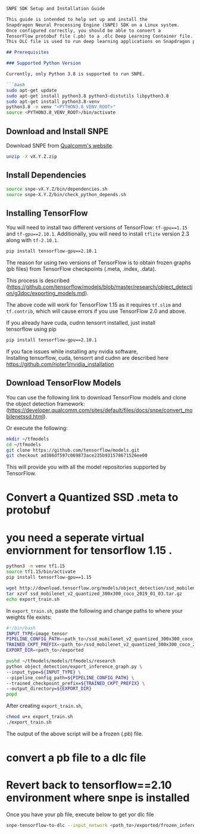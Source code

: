 


```markdown
SNPE SDK Setup and Installation Guide

This guide is intended to help set up and install the 
Snapdragon Neural Processing Engine (SNPE) SDK on a Linux system. 
Once configured correctly, you should be able to convert a 
TensorFlow protobuf file (.pb) to a .dlc Deep Learning Container file.  
This DLC file is used to run deep learning applications on Snapdragon processors.

## Prerequisites

### Supported Python Version

Currently, only Python 3.8 is supported to run SNPE.

```bash
sudo apt-get update
sudo apt-get install python3.8 python3-distutils libpython3.8
sudo apt-get install python3.8-venv
python3.8 -m venv "<PYTHON3.8_VENV_ROOT>"
source <PYTHON3.8_VENV_ROOT>/bin/activate
```

## Download and Install SNPE

Download SNPE from [Qualcomm's website](https://www.qualcomm.com/developer/software/neural-processing-sdk-for-ai).

```bash
unzip -X vX.Y.Z.zip
```

## Install Dependencies

```bash
source snpe-vX.Y.Z/bin/dependencies.sh
source snpe-X.Y.Z/bin/check_python_depends.sh
```

## Installing TensorFlow

You will need to install two different versions of TensorFlow: `tf-gpu==1.15` and `tf-gpu==2.10.1`. 
Additionally, you will need to install `tflite` version 2.3 along 
with `tf-2.10.1`.
```bash
pip install tensorflow-gpu==2.10.1 
```
The reason for using two versions of TensorFlow is to obtain frozen
graphs (pb files) from TensorFlow checkpoints (.meta, .index, .data). 

This process is described 
(https://github.com/tensorflow/models/blob/master/research/object_detection/g3doc/exporting_models.md).

The above code will work for TensorFlow 1.15 as it requires `tf.slim` and `tf.contrib`, which will cause errors if you use TensorFlow 2.0 and above.

If you already have cuda, cudnn tensorrt  installed, just install  
tensorflow using pip    
```bash
pip install tensorflow-gpu==2.10.1
```
If you face issues while installing any nvidia software,  
Installing tensorflow, cuda, tensorrt and cudnn are described here
https://github.com/rioter1/nvidia_installation  


## Download TensorFlow Models

You can use the following link to download TensorFlow models and 
clone the object detection framework: 
(https://developer.qualcomm.com/sites/default/files/docs/snpe/convert_mobilenetssd.html).

Or execute the following:

```bash
mkdir ~/tfmodels
cd ~/tfmodels
git clone https://github.com/tensorflow/models.git
git checkout ad386df597c069873ace235b931578671526ee00
```

This will provide you with all the model repositories supported by TensorFlow.

# Convert a Quantized SSD .meta to protobuf
# you need a seperate virtual enviornment for tensorflow 1.15 .  
```bash
python3 -m venv tf1.15
source tf1.15/bin/activate
pip install tensorflow-gpu==1.15 
```

```bash
wget http://download.tensorflow.org/models/object_detection/ssd_mobilenet_v2_quantized_300x300_coco_2019_01_03.tar.gz
tar xzvf ssd_mobilenet_v2_quantized_300x300_coco_2019_01_03.tar.gz
echo export_train.sh
```

In `export_train.sh`, paste the following and change paths to where your weights file exists:

```bash
#!/bin/bash
INPUT_TYPE=image_tensor
PIPELINE_CONFIG_PATH=<path_to>/ssd_mobilenet_v2_quantized_300x300_coco_2019_01_03/pipeline.config
TRAINED_CKPT_PREFIX=<path_to>/ssd_mobilenet_v2_quantized_300x300_coco_2019_01_03/model.ckpt
EXPORT_DIR=<path_to>/exported

pushd ~/tfmodels/models/tfmodels/research
python object_detection/export_inference_graph.py \
--input_type=${INPUT_TYPE} \
--pipeline_config_path=${PIPELINE_CONFIG_PATH} \
--trained_checkpoint_prefix=${TRAINED_CKPT_PREFIX} \
--output_directory=${EXPORT_DIR}
popd
```

After creating `export_train.sh`, 

```bash
chmod u+x export_train.sh
./export_train.sh
```
The output of the above script will be a frozen (.pb) file.

# convert a pb file to a dlc file
# Revert back to tensorflow==2.10 environment where snpe is installed
Once you have your pb file, execute below to get yor dlc file
```bash 
snpe-tensorflow-to-dlc --input_network <path_to>/exported/frozen_inference_graph.pb --input_dim Preprocessor/sub 1,300,300,3 --out_node detection_classes --out_node detection_boxes --out_node detection_scores ---output_path mobilenet_ssd.dlc --allow_unconsumed_nodes   
```
